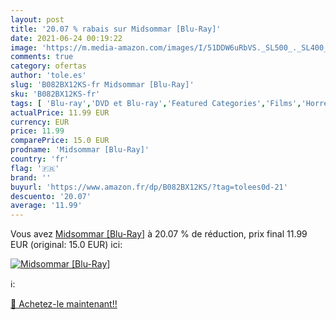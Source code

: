 ```yaml
---
layout: post
title: '20.07 % rabais sur Midsommar [Blu-Ray]'
date: 2021-06-24 00:19:22
image: 'https://m.media-amazon.com/images/I/51DDW6uRbVS._SL500_._SL400_.jpg'
comments: true
category: ofertas
author: 'tole.es'
slug: 'B082BX12KS-fr Midsommar [Blu-Ray]'
sku: 'B082BX12KS-fr'
tags: [ 'Blu-ray','DVD et Blu-ray','Featured Categories','Films','Horreur et épouvante', ]
actualPrice: 11.99 EUR
currency: EUR
price: 11.99
comparePrice: 15.0 EUR
prodname: 'Midsommar [Blu-Ray]'
country: 'fr'
flag: '🇫🇷'
brand: ''
buyurl: 'https://www.amazon.fr/dp/B082BX12KS/?tag=tolees0d-21'
descuento: '20.07'
average: '11.99'
---
```


Vous avez [Midsommar [Blu-Ray]](https://www.amazon.fr/dp/B082BX12KS/?tag=tolees0d-21)  à  20.07 % de réduction, prix final  11.99 EUR (original: 15.0 EUR) ici:

[![Midsommar [Blu-Ray]](https://m.media-amazon.com/images/I/51DDW6uRbVS._SL500_._SL400_.jpg)](https://www.amazon.fr/dp/B082BX12KS/?tag=tolees0d-21)

ℹ️:


[🛒 Achetez-le maintenant!!](https://www.amazon.fr/dp/B082BX12KS/?tag=tolees0d-21)
